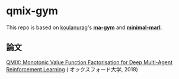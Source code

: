 # qmix-gym

This repo is based on [koulanurag](https://github.com/koulanurag)'s [**ma-gym**](https://github.com/koulanurag/ma-gym) and [**minimal-marl**](https://github.com/koulanurag/minimal-marl).


## 論文

[QMIX: Monotonic Value Function Factorisation for Deep Multi-Agent Reinforcement Learning](https://arxiv.org/abs/1803.11485) (
オックスフォード大学, 2018)